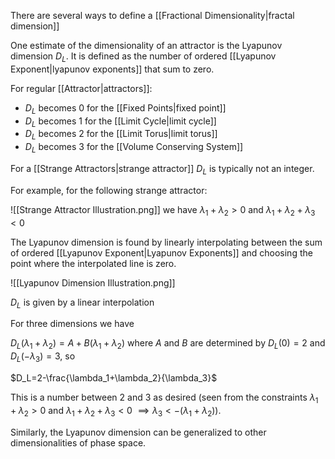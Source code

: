 There are several ways to define a [[Fractional Dimensionality|fractal dimension]]

One estimate of the dimensionality of an attractor is the Lyapunov dimension $D_L$. It is defined as the number of ordered [[Lyapunov Exponent|lyapunov exponents]] that sum to zero. 

For regular [[Attractor|attractors]]:
* $D_L$ becomes $0$ for the [[Fixed Points|fixed point]]
* $D_L$ becomes $1$ for the [[Limit Cycle|limit cycle]]
* $D_L$ becomes $2$ for the [[Limit Torus|limit torus]]
* $D_L$ becomes $3$ for the [[Volume Conserving System]]

For a [[Strange Attractors|strange attractor]] $D_L$ is typically not an integer. 

For example, for the following strange attractor:

![[Strange Attractor Illustration.png]]
we have
$\lambda_1+\lambda_2>0$ and $\lambda_1+\lambda_2+\lambda_3<0$

The Lyapunov dimension is found by linearly interpolating between the sum of ordered [[Lyapunov Exponent|Lyapunov Exponents]] and choosing the point where the interpolated line is zero. 

![[Lyapunov Dimension Illustration.png]]

$D_L$ is given by a linear interpolation

For three dimensions we have 

$D_L(\lambda_1+\lambda_2)=A+B(\lambda_1+\lambda_2)$ where $A$ and $B$ are determined by $D_L(0)=2$ and $D_L(-\lambda_3)=3$, so 

$D_L=2-\frac{\lambda_1+\lambda_2}{\lambda_3}$

This is a number between $2$ and $3$ as desired (seen from the constraints $\lambda_1+\lambda_2>0$ and $\lambda_1+\lambda_2+\lambda_3<0$ $\implies \lambda_3<-(\lambda_1+\lambda_2)$).

Similarly, the Lyapunov dimension can be generalized to other dimensionalities of phase space. 